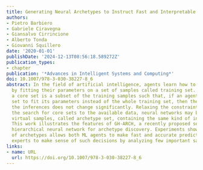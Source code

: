 ```yaml
---
title: Generating Neural Archetypes to Instruct Fast and Interpretable Decisions
authors:
- Pietro Barbiero
- Gabriele Ciravegna
- Giansalvo Cirrincione
- Alberto Tonda
- Giovanni Squillero
date: '2020-01-01'
publishDate: '2024-12-13T08:56:18.589272Z'
publication_types:
- chapter
publication: '*Advances in Intelligent Systems and Computing*'
doi: 10.1007/978-3-030-38227-8_6
abstract: In the field of artificial intelligence, agents learn how to take decisions
  by fitting their parameters on a set of samples called training set. Similarly,
  a core set is a subset of the training samples such that, if an agent exploits this
  set to fit its parameters instead of the whole training set, then the quality of
  the inferences does not change significantly. Relaxing the constraint that restricts
  the search for core sets to the available data, neural networks may be used to generate
  virtual samples, called archetype set, containing the same kind of information.
  This work illustrates the features of GH-ARCH, a recently proposed self-organizing
  hierarchical neural network for archetype discovery. Experiments show how the use
  of archetypes allows both ML agents to make fast and accurate predictions and human
  experts to make sense of such decisions by analyzing few important samples.
links:
- name: URL
  url: https://doi.org/10.1007/978-3-030-38227-8_6
---
```

